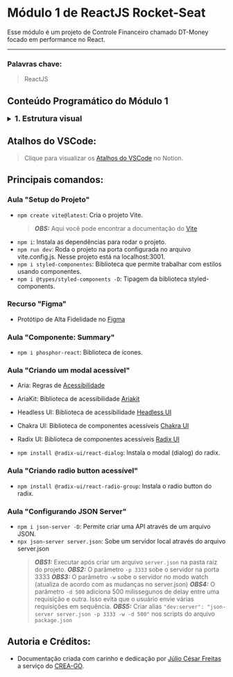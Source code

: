 # Módulo 1 de ReactJS Rocket-Seat

Esse módulo é um projeto de Controle Financeiro chamado DT-Money focado em performance no React.
___
### Palavras chave:
>ReactJS

## Conteúdo Programático do Módulo 1

<details style="font-size: 16px">
<summary><strong style="font-size: 18px">1. Estrutura visual</strong></summary>

  ---

  + Introdução
  + Setup do projeto
  ---
</details>

## Atalhos do VSCode:

>Clique para visualizar os [Atalhos do VSCode](https://silicon-chips-f58.notion.site/VsCode-Shortcuts-Atalhos-4ced0388660c4f1c93b410765c0a44cd) no Notion.

## Principais comandos:

### Aula "Setup do Projeto"

+ `npm create vite@latest`: Cria o projeto Vite.
  > **_OBS:_** Aqui você pode encontrar a documentação do [Vite](https://vitejs.dev/guide/)
+ `npm i`: Instala as dependências para rodar o projeto.
+ `npm run dev`: Roda o projeto na porta configurada no arquivo vite.config.js. Nesse projeto está na localhost:3001.
+ `npm i styled-componentes`: Biblioteca que permite trabalhar com estilos usando componentes.
+ `npm i @types/styled-components -D`: Tipagem da biblioteca styled-components.

### Recurso "Figma"

+ Protótipo de Alta Fidelidade no [Figma](https://www.figma.com/community/file/1138814493269096792)

### Aula "Componente: Summary"

+ `npm i phosphor-react`: Biblioteca de ícones.

### Aula "Criando um modal acessível"

+ Aria: Regras de [Acessibilidade](https://developer.mozilla.org/en-US/docs/Web/Accessibility/ARIA)
+ AriaKit: Biblioteca de acessibilidade [Ariakit](https://github.com/ariakit/ariakit)
+ Headless UI: Biblioteca de acessibilidade [Headless UI](https://headlessui.com/)
+ Chakra UI: Biblioteca de componentes acessíveis [Chakra UI](https://v2.chakra-ui.com/getting-started)
+ Radix UI: Biblioteca de componentes acessíveis [Radix UI](https://www.radix-ui.com/)

+ `npm install @radix-ui/react-dialog`: Instala o modal (dialog) do radix.

### Aula "Criando radio button acessível"

+ `npm install @radix-ui/react-radio-group`: Instala o radio button do radix.

### Aula "Configurando JSON Server"

+ `npm i json-server -D`: Permite criar uma API através de um arquivo JSON.
+ `npx json-server server.json`: Sobe um servidor local através do arquivo server.json
  > **_OBS1:_** Executar após criar um arquivo `server.json` na pasta raíz do projeto.
  > **_OBS2:_** O parâmetro `-p 3333` sobe o servidor na porta 3333
  > **_OBS3:_** O parâmetro `-w` sobe o servidor no modo watch (atualiza de acordo com as mudanças no server.json)
  > **_OBS4:_** O parâmetro `-d 500` adiciona 500 milissegunos de delay entre uma requisição e outra. Isso evita que o usuário envie várias requisições em sequência.
  > **_OBS5:_** Criar alias `"dev:server": "json-server server.json -p 3333 -w -d 500"` nos scripts do arquivo `package.json`



## Autoria e Créditos:

+ Documentação criada com carinho e dedicação por [Júlio César Freitas](https://github.com/juliofreitasbm) a serviço do [CREA-GO](https://www.creago.org.br/).